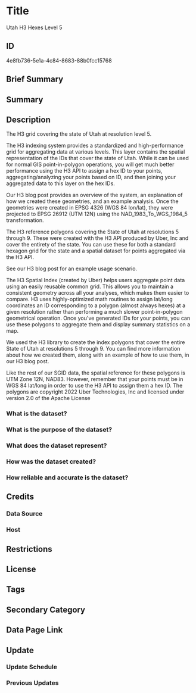 # Title

Utah H3 Hexes Level 5

## ID

4e8fb736-5e1a-4c84-8683-88b0fcc15768

## Brief Summary

## Summary

## Description

The H3 grid covering the state of Utah at resolution level 5.

The H3 indexing system provides a standardized and high-performance grid for aggregating data at various levels. This layer contains the spatial representation of the IDs that cover the state of Utah. While it can be used for normal GIS point-in-polygon operations, you will get much better performance using the H3 API to assign a hex ID to your points, aggregating/analyzing your points based on ID, and then joining your aggregated data to this layer on the hex IDs.

Our H3 blog post provides an overview of the system, an explanation of how we created these geometries, and an example analysis. Once the geometries were created in EPSG 4326 (WGS 84 lon/lat), they were projected to EPSG 26912 (UTM 12N) using the NAD_1983_To_WGS_1984_5 transformation.

The H3 reference polygons covering the State of Utah at resolutions 5 through 9. These were created with the H3 API produced by Uber, Inc and cover the entirety of the state. You can use these for both a standard hexagon grid for the state and a spatial dataset for points aggregated via the H3 API.

See our H3 blog post for an example usage scenario.

The H3 Spatial Index (created by Uber) helps users aggregate point data using an easily reusable common grid. This allows you to maintain a consistent geometry across all your analyses, which makes them easier to compare. H3 uses highly-optimized math routines to assign lat/long coordinates an ID corresponding to a polygon (almost always hexes) at a given resolution rather than performing a much slower point-in-polygon geometrical operation. Once you've generated IDs for your points, you can use these polygons to aggregate them and display summary statistics on a map.

We used the H3 library to create the index polygons that cover the entire State of Utah at resolutions 5 through 9. You can find more information about how we created them, along with an example of how to use them, in our H3 blog post.

Like the rest of our SGID data, the spatial reference for these polygons is UTM Zone 12N, NAD83. However, remember that your points must be in WGS 84 lat/long in order to use the H3 API to assign them a hex ID. The polygons are copyright 2022 Uber Technologies, Inc and licensed under version 2.0 of the Apache License

### What is the dataset?

### What is the purpose of the dataset?

### What does the dataset represent?

### How was the dataset created?

### How reliable and accurate is the dataset?

## Credits

### Data Source

### Host

## Restrictions

## License

## Tags

## Secondary Category

## Data Page Link

## Update

### Update Schedule

### Previous Updates
